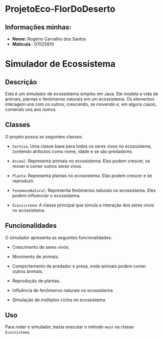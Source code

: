 # ProjetoEco-FlorDoDeserto

## Informações minhas:

- **Nome:** Rogério Carvalho dos Santos
- **Máticula** : 07025810

# Simulador de Ecossistema

## Descrição
Este é um simulador de ecossistema simples em Java. Ele modela a vida de animais, plantas e fenômenos naturais em um ecossistema. Os elementos interagem uns com os outros, crescendo, se movendo e, em alguns casos, comendo uns aos outros.

## Classes
O projeto possui as seguintes classes:

- `SerVivo`: Uma classe base para todos os seres vivos no ecossistema, contendo atributos como nome, idade e se são predadores.

- `Animal`: Representa animais no ecossistema. Eles podem crescer, se mover e comer outros seres vivos.

- `Planta`: Representa plantas no ecossistema. Elas podem crescer e se reproduzir.

- `FenomenoNatural`: Representa fenômenos naturais no ecossistema. Eles podem influenciar o ecossistema.

- `Ecossistema`: A classe principal que simula a interação dos seres vivos no ecossistema.

## Funcionalidades
O simulador apresenta as seguintes funcionalidades:

- Crescimento de seres vivos.

- Movimento de animais.

- Comportamento de predador e presa, onde animais podem comer outros animais.

- Reprodução de plantas.

- Influência de fenômenos naturais no ecossistema.

- Simulação de múltiplos ciclos no ecossistema.

## Uso
Para rodar o simulador, basta executar o método `main` na classe `Ecossistema`.
